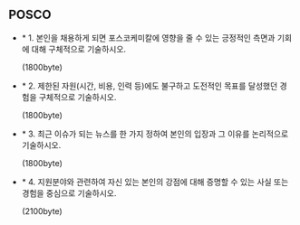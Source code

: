 ## POSCO

- \* 1. 본인을 채용하게 되면 포스코케미칼에 영향을 줄 수 있는 긍정적인 측면과 기회에 대해 구체적으로 기술하시오.

  (1800byte)

- \* 2. 제한된 자원(시간, 비용, 인력 등)에도 불구하고 도전적인 목표를 달성했던 경험을 구체적으로 기술하시오.

  (1800byte)

- \* 3. 최근 이슈가 되는 뉴스를 한 가지 정하여 본인의 입장과 그 이유를 논리적으로 기술하시오.

  (1800byte)

- \* 4. 지원분야와 관련하여 자신 있는 본인의 강점에 대해 증명할 수 있는 사실 또는 경험을 중심으로 기술하시오.

  (2100byte)